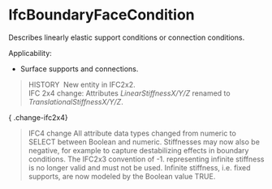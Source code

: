 IfcBoundaryFaceCondition
========================

Describes linearly elastic support conditions or connection conditions.

Applicability:

* Surface supports and connections.

> HISTORY&nbsp; New entity in IFC2x2.  
> IFC 2x4 change: Attributes _LinearStiffnessX/Y/Z_ renamed to _TranslationalStiffnessX/Y/Z_.

{ .change-ifc2x4}
> IFC4 change All attribute data types changed from numeric to SELECT between Boolean and numeric. Stiffnesses may now also be negative, for example to capture destabilizing effects in boundary conditions. The IFC2x3 convention of -1. representing infinite stiffness is no longer valid and must not be used. Infinite stiffness, i.e. fixed supports, are now modeled by the Boolean value TRUE.
